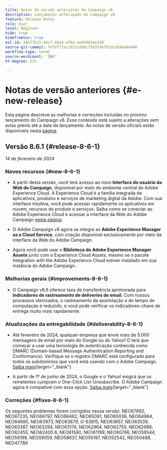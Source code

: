 ```yaml
---
title: Notas de versão anteriores do Campaign v8
description: Lançamento antecipado do Campaign v8
feature: Release Notes
role: User
level: Beginner
hide: true
hidefromtoc: true
exl-id: a45f7b22-44c7-4dad-af0a-ae8f683ae3d9
source-git-commit: fefdf71acc921cdddcf5b3f4bf81dca594a84486
workflow-type: tm+mt
source-wordcount: '364'
ht-degree: 21%

---
```


# Notas de versão anteriores {#e-new-release}

Esta página descreve as melhorias e correções incluídas no próximo lançamento do Campaign v8. Esse conteúdo está sujeito a alterações sem aviso prévio até a data de lançamento. As notas de versão oficiais estão disponíveis nesta [página](../start/release-notes.md).

## Versão 8.6.1 {#release-8-6-1}

_14 de fevereiro de 2024_


### Novos recursos {#new-8-6-1}

* A partir desta versão, você terá acesso ao novo **Interface do usuário da Web do Campaign**, disponível por meio do ambiente central do Adobe Experience Cloud. A Experience Cloud é a família integrada de aplicativos, produtos e serviços de marketing digital da Adobe. Com sua interface intuitiva, você pode acessar rapidamente os aplicativos em nuvem, recursos do produto e serviços. Saiba como se conectar ao Adobe Experience Cloud e acessar a interface da Web do Adobe Campaign [nesta página](campaign-ui.md#ac-web-ui).


* O Adobe Campaign v8 agora se integra ao **Adobe Experience Manager as a Cloud Service**, com criação disponível exclusivamente por meio da interface da Web do Adobe Campaign.

* Agora você pode usar o **Biblioteca do Adobe Experience Manager Assets** junto com o Experience Cloud Assets, mesmo se o pacote Integration with the Adobe Experience Cloud estiver instalado em sua instância do Adobe Campaign.


### Melhorias gerais {#improvements-8-6-1}

* O Campaign v8.6 oferece taxa de transferência aprimorada para **indicadores de rastreamento de deliveries de email**. Com nossos processos otimizados, o rastreamento da assimilação e do tempo de computação é reduzido, e você pode verificar os indicadores-chave de entrega muito mais rapidamente.


### Atualizações da entregabilidade {#deliverability-8-6-1}

* Até fevereiro de 2024, qualquer empresa que envie mais de 5.000 mensagens de email por meio do Google ou do Yahoo! O terá que começar a usar uma tecnologia de autenticação conhecida como DMARC (Domain-based Message Authentication Reporting and Conformance). Verifique se o registro DMARC está configurado para todos os subdomínios que você está usando com o Adobe Campaign. [Saiba mais](https://experienceleague.adobe.com/docs/deliverability-learn/deliverability-best-practice-guide/additional-resources/technotes/implement-dmarc.html?lang=pt-BR){target="_blank"}

* A partir de 1º de junho de 2024, o Google e o Yahoo! exigirá que os remetentes cumpram o One-Click List-Unsubscribe. O Adobe Campaign agora é compatível com essa opção. [Saiba mais](https://experienceleague.adobe.com/docs/deliverability-learn/deliverability-best-practice-guide/additional-resources/campaign/acc-technical-recommendations.html#one-click-list-unsubscribe){target="_blank"}


### Correções {#fixes-8-6-1}

Os seguintes problemas foram corrigidos nessa versão: NEO67892, NEO67235, NEO66797, NEO66462, NEO65091, NEO65036, NEO64984, NEO64680, NEO63973, NEO63879, O-63815, NEO63657, NEO63539, NEO63387, NEO63294, NEO63174, NEO62964, NEO62750, NEO62686, NEO62455, NEO62400 6, NEO61580, NEO61199, NEO60786, NEO59544, NEO59198, NEO59059, NEO58637, NEO55197, NEO52542, NEO50488, NEO47789